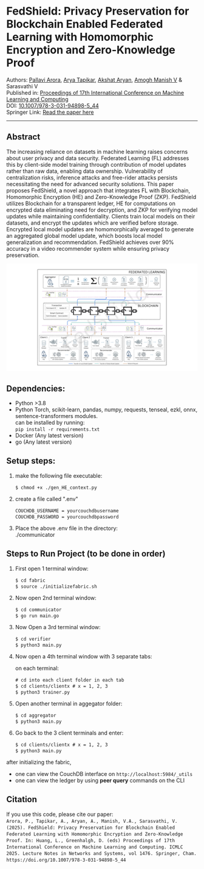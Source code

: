 # FedShield: Privacy Preservation for Blockchain Enabled Federated Learning with Homomorphic Encryption and Zero-Knowledge Proof  
Authors: [Pallavi Arora](https://github.com/arorapallavi), [Arya Tapikar](https://github.com/aryatapikar), [Akshat Aryan](https://github.com/crazydj8), [Amogh Manish V](https://github.com/Drakonxd786) & Sarasvathi V\
Published in: [Proceedings of 17th International Conference on Machine Learning and Computing](https://doi.org/10.1007/978-3-031-94898-5)\
DOI: [10.1007/978-3-031-94898-5_44](https://doi.org/10.1007/978-3-031-94898-5_44)\
Springer Link: [Read the paper here](https://link.springer.com/chapter/10.1007/978-3-031-94898-5_44)

---

## Abstract
The increasing reliance on datasets in machine learning raises concerns about user privacy and data security. Federated Learning (FL) addresses this by client-side model training through contribution of model updates rather than raw data, enabling data ownership. Vulnerability of centralization risks, inference attacks and free-rider attacks persists necessitating the need for advanced security solutions. This paper proposes FedShield, a novel approach that integrates FL with Blockchain, Homomorphic Encryption (HE) and Zero-Knowledge Proof (ZKP). FedShield utilizes Blockchain for a transparent ledger, HE for computations on encrypted data eliminating need for decryption, and ZKP for verifying model updates while maintaining confidentiality. Clients train local models on their datasets, and encrypt the updates which are verified before storage. Encrypted local model updates are homomorphically averaged to generate an aggregated global model update, which boosts local model generalization and recommendation. FedShield achieves over 90% accuracy in a video recommender system while ensuring privacy preservation.

![Diagram](img/diagram.png)

## Dependencies:

* Python >3.8
* Python Torch, scikit-learn, pandas, numpy, requests, tenseal, ezkl, onnx, sentence-transformers modules.\
can be installed by running:\
    ```pip install -r requirements.txt```
* Docker (Any latest version)
* go (Any latest version)

## Setup steps:

1) make the following file executable:
    ```
    $ chmod +x ./gen_HE_context.py
    ```

2) create a file called ".env"
    ```
    COUCHDB_USERNAME = yourcouchdbusername
    COUCHDB_PASSWORD = yourcouchdbpassword
    ```

3) Place the above .env file in the directory:\
    ./communicator

## Steps to Run Project (to be done in order)
1) First open 1 terminal window:
    ```
    $ cd fabric
    $ source ./initializefabric.sh
    ```

2) Now open 2nd terminal window:
    ```
    $ cd communicator
    $ go run main.go
    ```

3) Now Open a 3rd terminal window:
    ```
    $ cd verifier
    $ python3 main.py
    ```

4) Now open a 4th terminal window with 3 separate tabs:

    on each terminal: 
    ```
    # cd into each client folder in each tab
    $ cd clients/clientx # x = 1, 2, 3
    $ python3 trainer.py
    ```
5) Open another terminal in aggegator folder:
    ```
    $ cd aggregator
    $ python3 main.py
    ```
6) Go back to the 3 client terminals and enter:
    ```
    $ cd clients/clientx # x = 1, 2, 3
    $ python3 main.py
    ```

after initializing the fabric, 
* one can view the CouchDB interface on ```http://localhost:5984/_utils```
* one can view the ledger by using **peer query** commands on the CLI


## Citation
If you use this code, please cite our paper:\
```Arora, P., Tapikar, A., Aryan, A., Manish, V.A., Sarasvathi, V. (2025). FedShield: Privacy Preservation for Blockchain Enabled Federated Learning with Homomorphic Encryption and Zero-Knowledge Proof. In: Huang, L., Greenhalgh, D. (eds) Proceedings of 17th International Conference on Machine Learning and Computing. ICMLC 2025. Lecture Notes in Networks and Systems, vol 1476. Springer, Cham. https://doi.org/10.1007/978-3-031-94898-5_44```
